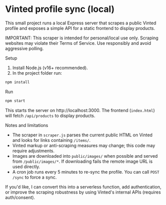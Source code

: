 # Vinted profile sync (local)

This small project runs a local Express server that scrapes a public Vinted profile and exposes a simple API for a static frontend to display products.

IMPORTANT: This scraper is intended for personal/local use only. Scraping websites may violate their Terms of Service. Use responsibly and avoid aggressive polling.

Setup

1. Install Node.js (v16+ recommended).
2. In the project folder run:

```bash
npm install
```

Run

```bash
npm start
```

This starts the server on http://localhost:3000. The frontend (`index.html`) will fetch `/api/products` to display products.

Notes and limitations

- The scraper in `scraper.js` parses the current public HTML on Vinted and looks for links containing `/items/`.
- Vinted markup or anti-scraping measures may change; this code may require adjustments.
- Images are downloaded into `public/images/` when possible and served from `/public/images/*`. If downloading fails the remote image URL is used directly.
- A cron job runs every 5 minutes to re-sync the profile. You can call `POST /sync` to force a sync.

If you'd like, I can convert this into a serverless function, add authentication, or improve the scraping robustness by using Vinted's internal APIs (requires auth/consent). 
